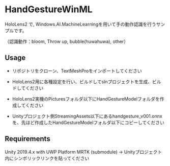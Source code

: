 # HandGestureWinML
HoloLens2 で, Windows.AI.MachineLearningを用いて手の動作認識を行うサンプルです。

（認識動作：bloom, Throw up, bubble(huwahuwa), other）

## Usage
- リポジトリをクローン、TextMeshProをインポートしてください
- HoloLens2用に各種設定を行い、ビルドしてslnプロジェクトを生成、ビルドしてください

- HoloLens2実機のPicturesフォルダ以下にHandGestureModelフォルダを作成してください
- Unityプロジェクト側StreamingAssets以下にあるhandgesture_v001.onnxを、先ほど作成したHandGestureModelフォルダ以下にコピーしてください


## Requirements

Unity 2019.4.x with UWP Platform
MRTK (submodule) -> Unityプロジェクト内にシンボリックリンクを貼ってください
